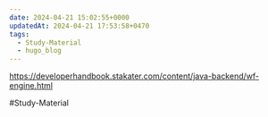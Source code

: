 ```yaml
---
date: 2024-04-21 15:02:55+0000
updatedAt: 2024-04-21 17:53:58+0470
tags:
  - Study-Material
  - hugo_blog
---
```

https://developerhandbook.stakater.com/content/java-backend/wf-engine.html

#Study-Material 